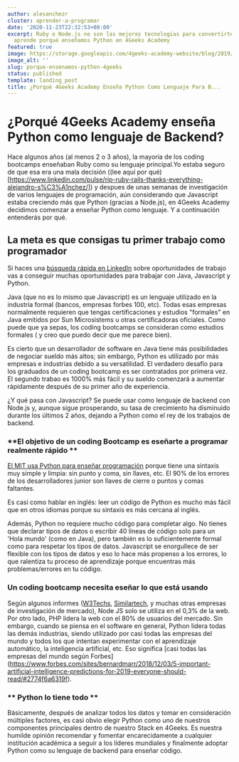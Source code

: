 ```yaml
---
author: alesanchezr
cluster: aprender-a-programar
date: '2020-11-23T22:32:53+00:00'
excerpt: Ruby o Node.js no son las mejores tecnologias para convertirte en programador,
  aprende porqué enseñamos Python en 4Geeks Academy
featured: true
image: https://storage.googleapis.com/4geeks-academy-website/blog/2019/03/Screen-Shot-2019-03-28-at-6.25.55-PM.png
image_alt: ''
slug: porque-ensenamos-python-4geeks
status: published
template: landing_post
title: ¿Porqué 4Geeks Academy Enseña Python Como Lenguaje Para B...
---
```

# ¿Porqué 4Geeks Academy enseña Python como lenguaje de Backend?

Hace algunos años (al menos 2 o 3 años), la mayoria de los coding bootcamps enseñaban Ruby como su lenguaje principal.Yo estaba seguro de que esa era una mala decisión ((lee aquí por qué)[https://www.linkedin.com/pulse/rip-ruby-rails-thanks-everything-alejandro-s%C3%A1nchez/]) y despues de unas semanas de investigación de varios lenguajes de programación, aún considerando que Javascript estaba creciendo más que Python (gracias a Node.js), en 4Geeks Academy decidimos comenzar a enseñar Python como lenguaje. Y a continuación entenderás por qué.

## La meta es que consigas tu primer trabajo como programador

Si haces una [búsqueda rápida en LinkedIn](https://www.linkedin.com/jobs/search/?keywords=software%20developer) sobre oportunidades de trabajo vas a conseguir muchas oportunidades para trabajar con Java, Javascript y Python. 

Java (que no es lo mismo que Javascript) es un lenguaje utilizado en la industria formal (bancos, empresas forbes 100, etc). Todas esas empresas normalmente requieren que tengas certificaciones y estudios "formales" en Java emitidos por Sun Microsistems u otras certificadoras oficiales. Como puede que ya sepas, los coding bootcamps se consideran como estudios formales ( y creo que puedo decir que me parece bien).

Es cierto que un desarrollador de software en Java tiene más posibilidades de negociar sueldo más altos; sin embargo, Python es utilizado por más empresas e industrias debido a su versatilidad. El verdadero desafío para los graduados de un coding bootcamp es ser contratados por primera vez. El segundo trabao es 1000% más fácil y su sueldo comenzará a aumentar rápidamente después de su primer año de experiencia.

¿Y qué pasa con Javascript? Se puede usar como lenguaje de backend con Node.js y, aunque sigue prosperando, su tasa de crecimiento ha disminuido durante los últimos 2 años, dejando a Python como el rey de los trabajos de backend.

### **El objetivo de un coding Bootcamp es eseñarte a programar realmente rápido **


[El MIT usa Python para enseñar programación](https://ocw.mit.edu/courses/electrical-engineering-and-computer-science/6-0001-introduction-to-computer-science-and-programming-in-python-fall-2016/) porque tiene una sintaxis muy simple y limpia: sin punto y coma, sin llaves, etc. El 90% de los errores de los desarrolladores junior son llaves de cierre o puntos y comas faltantes.

Es casi como hablar en inglés: leer un código de Python es mucho más fácil que en otros idiomas porque su sintaxis es más cercana al inglés.

Además, Python no requiere mucho código para completar algo. No tienes que declarar tipos de datos o escribir 40 líneas de código solo para un 'Hola mundo' (como en Java), pero también es lo suficientemente formal como para respetar los tipos de datos. Javascript se enorgullece de ser flexible con los tipos de datos y eso lo hace más propenso a los errores, lo que ralentiza tu proceso de aprendizaje porque encuentras más problemas/errores en tu código.


### **Un coding bootcamp necesita eseñar lo que está usando**


Según algunos informes ([W3Techs](https://w3techs.com/technologies/details/ws-nodejs/all/all), [Similartech](https://www.similartech.com/technologies/nodejs), y muchas otras empresas de investigación de mercado), Node JS solo se utiliza en el 0,3% de la web. Por otro lado, PHP lidera la web con el 80% de usuarios del mercado. Sin embargo, cuando se piensa en el software en general, Python lidera todas las demás industrias, siendo utilizado por casi todas las empresas del mundo y todos los que intentan experimentar con el aprendizaje automático, la inteligencia artificial, etc. Eso significa [casi todas las empresas del mundo según Forbes] (https://www.forbes.com/sites/bernardmarr/2018/12/03/5-important-artificial-intelligence-predictions-for-2019-everyone-should-read/#2774f6a6319f).


### ** Python lo tiene todo **


Básicamente, después de analizar todos los datos y tomar en consideración múltiples factores, es casi obvio elegir Python como uno de nuestros componentes principales dentro de nuestro Stack en 4Geeks. Es nuestra humilde opinión recomendar y fomentar encarecidamente a cualquier institución académica a seguir a los líderes mundiales y finalmente adoptar Python como su lenguaje de backend para enseñar código.